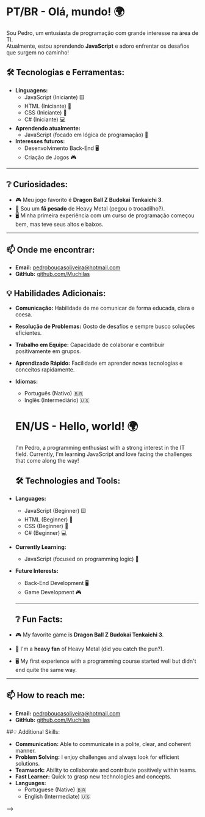 # PT/BR - Olá, mundo! 🌍  
Sou Pedro, um entusiasta de programação com grande interesse na área de TI.  
Atualmente, estou aprendendo **JavaScript** e adoro enfrentar os desafios que surgem no caminho!


## 🛠️ Tecnologias e Ferramentas:  
- **Linguagens:**  
  - JavaScript (Iniciante) 🟨  
  - HTML (Iniciante) 📄  
  - CSS (Iniciante) 🎨  
  - C# (Iniciante) 💻  
- **Aprendendo atualmente:**  
  - JavaScript (focado em lógica de programação) 🚀  
- **Interesses futuros:**  
  - Desenvolvimento Back-End 🖥️  
  - Criação de Jogos 🎮  

---

## ❔ Curiosidades:  
- 🎮 Meu jogo favorito é **Dragon Ball Z Budokai Tenkaichi 3**.  
- 🤘 Sou um **fã pesado** de Heavy Metal (pegou o trocadilho?).  
- 🖥️ Minha primeira experiência com um curso de programação começou bem, mas teve seus altos e baixos.  

---

## 📫 Onde me encontrar:  
- **Email:** [pedroboucasoliveira@hotmail.com](mailto:pedroboucasoliveira@hotmail.com)  
- **GitHub:** [github.com/Muchilas](https://github.com/Muchilas) 

## 💡 Habilidades Adicionais:
- **Comunicação:** Habilidade de me comunicar de forma educada, clara e coesa.
- **Resolução de Problemas:** Gosto de desafios e sempre busco soluções eficientes.
- **Trabalho em Equipe:** Capacidade de colaborar e contribuir positivamente em grupos.
- **Aprendizado Rápido:** Facilidade em aprender novas tecnologias e conceitos rapidamente.
- **Idiomas:**  
  - Português (Nativo) 🇧🇷  
  - Inglês (Intermediário) 🇺🇸
 
  # EN/US - Hello, world! 🌍
  I'm Pedro, a programming enthusiast with a strong interest in the IT field.
  Currently, I'm learning JavaScript and love facing the challenges that come along the way!

  ## 🛠️ Technologies and Tools:  
- **Languages:**  
  - JavaScript (Beginner) 🟨  
  - HTML (Beginner) 📄  
  - CSS (Beginner) 🎨  
  - C# (Beginner) 💻  
- **Currently Learning:**  
  - JavaScript (focused on programming logic) 🚀  
- **Future Interests:**  
  - Back-End Development 🖥️  
  - Game Development 🎮
 
  ---

  ## ❔ Fun Facts:  
- 🎮 My favorite game is **Dragon Ball Z Budokai Tenkaichi 3**.  
- 🤘 I'm a **heavy fan** of Heavy Metal (did you catch the pun?).  
- 🖥️ My first experience with a programming course started well but didn't end quite the same way.  

---

## 📫 How to reach me:  
- **Email:** [pedroboucasoliveira@hotmail.com](mailto:pedroboucasoliveira@hotmail.com)  
- **GitHub:** [github.com/Muchilas](https://github.com/Muchilas)

##💡 Additional Skills:
- **Communication:** Able to communicate in a polite, clear, and coherent manner.
- **Problem Solving:** I enjoy challenges and always look for efficient solutions.
- **Teamwork:** Ability to collaborate and contribute positively within teams.
- **Fast Learner:** Quick to grasp new technologies and concepts.
- **Languages:**
  - Portuguese (Native) 🇧🇷
  - English (Intermediate) 🇺🇸

-->
